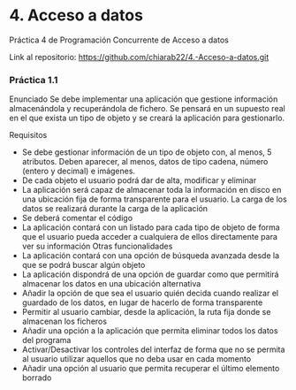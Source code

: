 # 4. Acceso a datos

Práctica 4 de Programación Concurrente de Acceso a datos

Link al repositorio: https://github.com/chiarab22/4.-Acceso-a-datos.git

### Práctica 1.1
Enunciado
Se debe implementar una aplicación que gestione información almacenándola y recuperándola de fichero. Se pensará en un supuesto real en el que exista un tipo de objeto y se creará la aplicación para gestionarlo.

Requisitos 
- Se debe gestionar información de un tipo de objeto con, al menos, 5 atributos. Deben aparecer, al menos, datos de tipo cadena, número (entero y decimal) e imágenes.
- De cada objeto el usuario podrá dar de alta, modificar y eliminar
- La aplicación será capaz de almacenar toda la información en disco en una ubicación fija de forma transparente para el usuario. La carga de los datos se realizará durante la carga de la aplicación
- Se deberá comentar el código
- La aplicación contará con un listado para cada tipo de objeto de forma que el usuario pueda acceder a cualquiera de ellos directamente para ver su información
Otras funcionalidades 
- La aplicación contará con una opción de búsqueda avanzada desde la que se podrá buscar algún objeto
- La aplicación dispondrá de una opción de guardar como que permitirá almacenar los datos en una ubicación alternativa
- Añadir la opción de que sea el usuario quién decida cuando realizar el guardado de los datos, en lugar de hacerlo de forma transparente
- Permitir al usuario cambiar, desde la aplicación, la ruta fija donde se almacenan los ficheros
- Añadir una opción a la aplicación que permita eliminar todos los datos del programa
- Activar/Desactivar los controles del interfaz de forma que no se permita al usuario utilizar aquellos que no deba usar en cada momento
- Añadir una opción al usuario que permita recuperar el último elemento borrado
